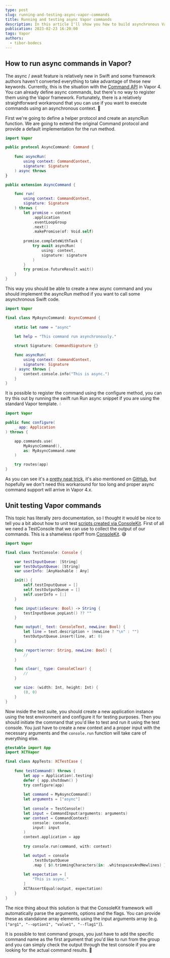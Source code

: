 ```yaml
---
type: post
slug: running-and-testing-async-vapor-commands
title: Running and testing async Vapor commands
description: In this article I'll show you how to build asynchronous Vapor commands and how to test them using ConsoleKit.
publication: 2023-02-23 16:20:00
tags: Vapor
authors:
  - tibor-bodecs
---
```


## How to run async commands in Vapor?

The async / await feature is relatively new in Swift and some framework authors haven't converted everything to take advantage of these new keywords. Currently, this is the situation with the [Command API](https://docs.vapor.codes/advanced/commands/?h=commands) in Vapor 4. You can already define async commands, but there's no way to register them using the Vapor framework. Fortunately, there is a relatively straightforward workaround that you can use if you want to execute commands using an asynchronous context. 🔀

First we're going to define a helper protocol and create an asyncRun function. We are going to extend the original Command protocol and provide a default implementation for the run method.

```swift
import Vapor

public protocol AsyncCommand: Command {
    
    func asyncRun(
        using context: CommandContext,
        signature: Signature
    ) async throws
}

public extension AsyncCommand {

    func run(
        using context: CommandContext,
        signature: Signature
    ) throws {
        let promise = context
            .application
            .eventLoopGroup
            .next()
            .makePromise(of: Void.self)
        
        promise.completeWithTask {
            try await asyncRun(
                using: context,
                signature: signature
            )
        }
        try promise.futureResult.wait()
    }
}
```

This way you should be able to create a new async command and you should implement the asyncRun method if you want to call some asynchronous Swift code.

```swift
import Vapor

final class MyAsyncCommand: AsyncCommand {
    
    static let name = "async"
    
    let help = "This command run asynchronously."

    struct Signature: CommandSignature {}

    func asyncRun(
        using context: CommandContext,
        signature: Signature
    ) async throws {
        context.console.info("This is async.")
    }
}
```

It is possible to register the command using the configure method, you can try this out by running the swift run Run async snippet if you are using the standard Vapor template. 💧

```swift
import Vapor

public func configure(
    _ app: Application
) throws {

    app.commands.use(
        MyAsyncCommand(),
        as: MyAsyncCommand.name
    )

    try routes(app)
}
```

As you can see it's a [pretty neat trick](https://docs.vapor.codes/basics/async/?h=async#working-with-old-and-new-apis), it's also mentioned on [GitHub](https://github.com/vapor/console-kit/issues/171), but hopefully we don't need this workaround for too long and proper async command support will arrive in Vapor 4.x.

## Unit testing Vapor commands

This topic has literally zero documentation, so I thought it would be nice to tell you a bit about how to unit test [scripts created via ConsoleKit](https://theswiftdev.com/how-to-write-swift-scripts-using-the-new-command-api-in-vapor-4/). First of all we need a TestConsole that we can use to collect the output of our commands. This is a shameless ripoff from [ConsoleKit](https://github.com/vapor/console-kit/blob/main/Tests/ConsoleKitTests/Utilities.swift#L97). 😅

```swift
import Vapor

final class TestConsole: Console {

    var testInputQueue: [String]
    var testOutputQueue: [String]
    var userInfo: [AnyHashable : Any]

    init() {
        self.testInputQueue = []
        self.testOutputQueue = []
        self.userInfo = [:]
    }

    func input(isSecure: Bool) -> String {
        testInputQueue.popLast() ?? ""
    }

    func output(_ text: ConsoleText, newLine: Bool) {
        let line = text.description + (newLine ? "\n" : "")
        testOutputQueue.insert(line, at: 0)
    }

    func report(error: String, newLine: Bool) {
        //
    }

    func clear(_ type: ConsoleClear) {
        //
    }

    var size: (width: Int, height: Int) {
        (0, 0)
    }
}
```

Now inside the test suite, you should create a new application instance using the test environment and configure it for testing purposes. Then you should initiate the command that you'd like to test and run it using the test console. You just have to create a new context and a proper input with the necessary arguments and the `console.run` function will take care of everything else.

```swift
@testable import App
import XCTVapor

final class AppTests: XCTestCase {
    
    func testCommand() throws {
        let app = Application(.testing)
        defer { app.shutdown() }
        try configure(app)
        
        let command = MyAsyncCommand()
        let arguments = ["async"]
        
        let console = TestConsole()
        let input = CommandInput(arguments: arguments)
        var context = CommandContext(
            console: console,
            input: input
        )
        context.application = app
        
        try console.run(command, with: context)

        let output = console
            .testOutputQueue
            .map { $0.trimmingCharacters(in: .whitespacesAndNewlines) }
        
        let expectation = [
            "This is async."
        ]
        XCTAssertEqual(output, expectation)
    }
}
```

The nice thing about this solution is that the ConsoleKit framework will automatically parse the arguments, options and the flags. You can provide these as standalone array elements using the input arguments array (e.g. `["arg1", "--option1", "value1", "--flag1"]`).

It is possible to test command groups, you just have to add the specific command name as the first argument that you'd like to run from the group and you can simply check the output through the test console if you are looking for the actual command results. 💪
